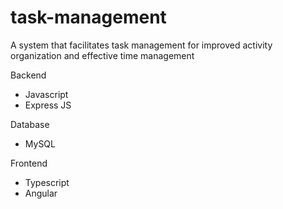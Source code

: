 # task-management
A system that facilitates task management for improved activity organization and effective time management

Backend
  - Javascript
  - Express JS

Database
  - MySQL

Frontend
  - Typescript
  - Angular
